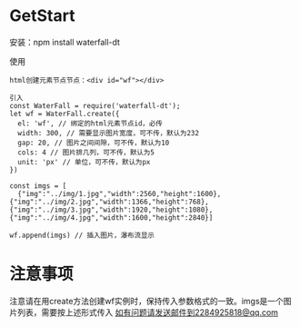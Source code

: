 # GetStart
安装：npm install waterfall-dt

使用
```
html创建元素节点节点：<div id="wf"></div>

引入
const WaterFall = require('waterfall-dt');
let wf = WaterFall.create({
  el: 'wf', // 绑定的html元素节点id，必传
  width: 300, // 需要显示图片宽度，可不传，默认为232
  gap: 20, // 图片之间间隙，可不传，默认为10
  cols: 4 // 图片排几列，可不传，默认为5
  unit: 'px' // 单位，可不传，默认为px
})

const imgs = [
  {"img":"../img/1.jpg","width":2560,"height":1600},
{"img":"../img/2.jpg","width":1366,"height":768},
{"img":"../img/3.jpg","width":1920,"height":1080},
{"img":"../img/4.jpg","width":1600,"height":2840}]

wf.append(imgs) // 插入图片，瀑布流显示
```

# 注意事项
注意请在用create方法创建wf实例时，保持传入参数格式的一致。imgs是一个图片列表，需要按上述形式传入
如有问题请发送邮件到2284925818@qq.com